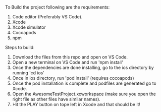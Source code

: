 To Build the project following are the requirements:
1. Code editor (Preferably VS Code).
2. Xcode
3. Xcode simulator
4. Cocoapods
5. npm

Steps to build:
1. Download the files from this repo and open on VS Code.
2. Open a new terminal on VS Code and run 'npm install'
3. Once the dependencies are done installing, go to the ios directory by running 'cd ios'
4. Once in ios directory, run 'pod install' (requires cocoapods)
5. Once the pod installation is complete and podfiles are generated go to Xcode.
6. Open the AwesomeTestProject.xcworkspace (make sure you open the right file as other files have similar names).
7. Hit the PLAY button on tope left in Xcode and that should be it!
